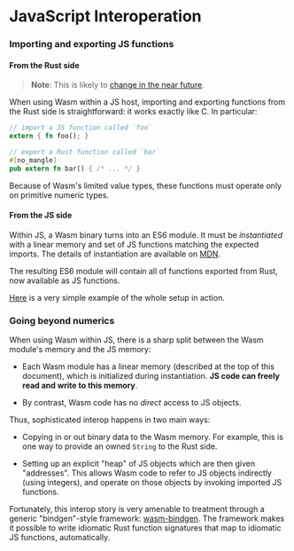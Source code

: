 # JavaScript Interoperation

### Importing and exporting JS functions

#### From the Rust side

> **Note**: This is likely to [change in the near future][export-issue].

[export-issue]: https://github.com/rust-lang-nursery/rust-wasm/issues/29

When using Wasm within a JS host, importing and exporting functions from the
Rust side is straightforward: it works exactly like C. In particular:

```rust
// import a JS function called `foo`
extern { fn foo(); }

// export a Rust function called `bar`
#[no_mangle]
pub extern fn bar() { /* ... */ }
```

Because of Wasm's limited value types, these functions must operate only on
primitive numeric types.

#### From the JS side

Within JS, a Wasm binary turns into an ES6 module. It must be *instantiated*
with a linear memory and set of JS functions matching the expected imports. The
details of instantiation are available on [MDN][instantiation].

[instantiation]: https://developer.mozilla.org/en-US/docs/Web/JavaScript/Reference/Global_Objects/WebAssembly/instantiate

The resulting ES6 module will contain all of functions exported from Rust, now
available as JS functions.

[Here][hello world] is a very simple example of the whole setup in action.

[hello world]: https://www.hellorust.com/demos/add/index.html

### Going beyond numerics

When using Wasm within JS, there is a sharp split between the Wasm module's
memory and the JS memory:

- Each Wasm module has a linear memory (described at the top of this document),
  which is initialized during instantiation. **JS code can freely read and write
  to this memory**.

- By contrast, Wasm code has no *direct* access to JS objects.

Thus, sophisticated interop happens in two main ways:

- Copying in or out binary data to the Wasm memory. For example, this is one way
  to provide an owned `String` to the Rust side.

- Setting up an explicit "heap" of JS objects which are then given
  "addresses". This allows Wasm code to refer to JS objects indirectly (using
  integers), and operate on those objects by invoking imported JS functions.

Fortunately, this interop story is very amenable to treatment through a generic
"bindgen"-style framework: [wasm-bindgen]. The framework makes it possible to
write idiomatic Rust function signatures that map to idiomatic JS functions,
automatically.

[wasm-bindgen]: https://github.com/alexcrichton/wasm-bindgen
